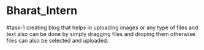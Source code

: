 # Bharat_Intern
#task-1
creating blog that helps in uploading images or any type of files and text also can be done by simply dragging files and droping them otherwise files can also be selected and uploaded.

